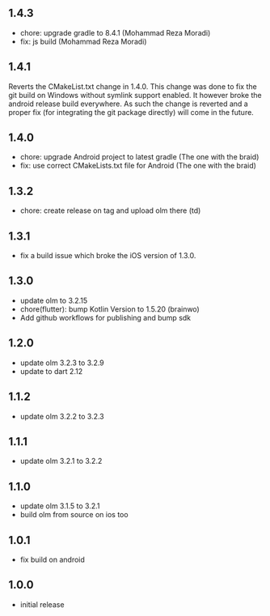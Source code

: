 ## 1.4.3

- chore: upgrade gradle to 8.4.1 (Mohammad Reza Moradi)
- fix: js build (Mohammad Reza Moradi)

## 1.4.1

Reverts the CMakeList.txt change in 1.4.0. This change was done to fix the git
build on Windows without symlink support enabled. It however broke the android
release build everywhere. As such the change is reverted and a proper fix (for
integrating the git package directly) will come in the future.

## 1.4.0

- chore: upgrade Android project to latest gradle (The one with the braid)
- fix: use correct CMakeLists.txt file for Android (The one with the braid)

## 1.3.2

- chore: create release on tag and upload olm there (td)

## 1.3.1

- fix a build issue which broke the iOS version of 1.3.0.

## 1.3.0

- update olm to 3.2.15
- chore(flutter): bump Kotlin Version to 1.5.20 (brainwo)
- Add github workflows for publishing and bump sdk

## 1.2.0

- update olm 3.2.3 to 3.2.9
- update to dart 2.12

## 1.1.2

- update olm 3.2.2 to 3.2.3

## 1.1.1

- update olm 3.2.1 to 3.2.2

## 1.1.0

- update olm 3.1.5 to 3.2.1
- build olm from source on ios too

## 1.0.1

- fix build on android

## 1.0.0

- initial release
